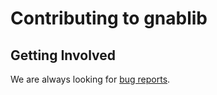 # Contributing to gnablib

## Getting Involved

We are always looking for [bug reports](https://github.com/gnabgib/gnablib-ts/issues).